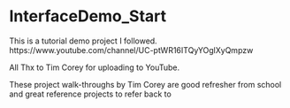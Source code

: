 # InterfaceDemo_Start
<p>This is a tutorial demo project I followed. https://www.youtube.com/channel/UC-ptWR16ITQyYOglXyQmpzw</p>
<p>All Thx to Tim Corey for uploading to YouTube.</p>
<p>These project walk-throughs by Tim Corey are good refresher from school and great reference projects to refer back to</p>
